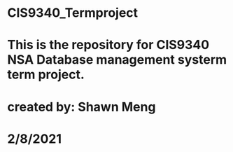 # CIS9340_Termproject
# This is the repository for CIS9340 NSA Database management systerm term project.
# created by: Shawn Meng 
# 2/8/2021
